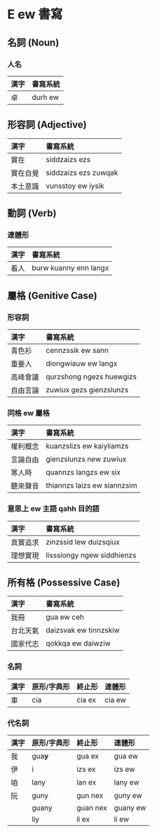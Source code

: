 # E ew 書寫

## 名詞 (Noun)

### 人名

| 漢字 | 書寫系統 |
| :--- | :--- |
| 卓 | durh ew |

## 形容詞 (Adjective)

| 漢字 | 書寫系統 |
| :--- | :--- |
| 實在 | siddzaizs ezs |
| 實在自覺 | siddzaizs ezs zuwqak |
| 本土意識 | vunsstoy ew iysik |

## 動詞 (Verb)

### 連體形

| 漢字 | 書寫系統 |
| :--- | :--- |
| 看人 | burw kuanny enn langx |

## 屬格 (Genitive Case)

### 形容詞

| 漢字 | 書寫系統 |
| :--- | :--- |
| 青色衫 | cennzssik ew sann |
| 重要人 | diongwiauw ew langx |
| 高峰會議 | qurzshong ngezs huewgizs |
| 自由言論 | zuwiux gezs gienzslunzs |

### 同格 ew 屬格

| 漢字 | 書寫系統 |
| :--- | :--- |
| 權利概念 | kuanzslizs ew kaiyliamzs |
| 言論自由 | gienzslunzs new zuwiux |
| 寒人時 | quannzs langzs ew six |
| 聽來聲音 | thiannzs laizs ew siannzsim |

### 意思上 ew 主語 qahh 目的語

| 漢字 | 書寫系統 |
| :--- | :--- |
| 真實追求 | zinzssid lew duizsqiux |
| 理想實現 | lisssiongy ngew siddhienzs |

## 所有格 (Possessive Case)

| 漢字 | 書寫系統 |
| :--- | :--- |
| 我冊 | gua ew ceh |
| 台北天氣 | daizsvak ew tinnzskiw |
| 國家代志 | qokkqa ew daiwziw |

### 名詞

| 漢字 | 原形/字典形 | 終止形 | 連體形 |
| :--- | :--- | :--- | :--- |
| 車 | cia | cia ex | cia ew |

### 代名詞

| 漢字 | 原形/字典形 | 終止形 | 連體形 |
| :--- | :--- | :--- | :--- |
| 我 | gua**y** | gua ex | gua ew |
| 伊 | i | izs ex | izs ew |
| 咱 | lany | lan ex | lany ew |
| 阮 | guny | gun nex | guny ew |
|| guany | guan nex | guany ew |
|| liy | li ex | li ew |

